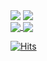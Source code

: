 <div>
    <a href="#"><img align=top src="https://github-readme-stats.vercel.app/api/top-langs/?username=miptleha&layout=compact&title_color=1F2328"/></a>
    <a href="#"><img align=top src="https://github-readme-stats.vercel.app/api?username=miptleha&rank_icon=percentile&hide=contribs&title_color=1F2328"/></a>
<div>

<a href="#">
  <img align="center" src="https://github-readme-stats.vercel.app/api/top-langs/?username=miptleha&layout=compact&title_color=1F2328" />
</a>
<a href="#">
  <img align="center" src="https://github-readme-stats.vercel.app/api?username=miptleha&hide=contribs&title_color=1F2328" />
</a>

[![Hits](https://hits.seeyoufarm.com/api/count/incr/badge.svg?url=https%3A%2F%2Fgithub.com%2Fmiptleha&count_bg=%230C7DBD&title_bg=%23555555&icon=&icon_color=%23E7E7E7&title=hits&edge_flat=false)](https://hits.seeyoufarm.com)

